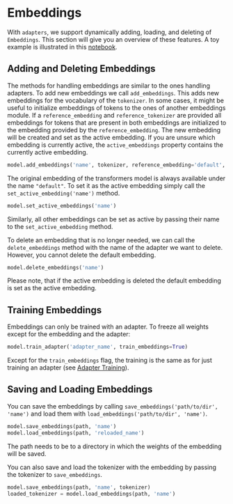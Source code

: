 # Embeddings

With `adapters`, we support dynamically adding, loading, and deleting of `Embeddings`. This section
will give you an overview of these features. A toy example is illustrated in this [notebook](https://colab.research.google.com/github/Adapter-Hub/adapters/blob/main/notebooks/Adapter_With_Embeddings.ipynb).

## Adding and Deleting Embeddings
The methods for handling embeddings are similar to the ones handling adapters. To add new embeddings we call
`add_embeddings`. This adds new embeddings for the vocabulary of the `tokenizer`. 
In some cases, it might be useful to initialize embeddings of tokens to the ones of another embeddings module. If a 
`reference_embedding` and `reference_tokenizer` are provided all embeddings for tokens that are present in both embeddings are initialized to the embedding provided by the `reference_embedding`.  The new embedding will be created and set as the active embedding. If you are unsure which embedding
is currently active, the `active_embeddings` property contains the currently active embedding.

```python
model.add_embeddings('name', tokenizer, reference_embedding='default', reference_tokenizer=reference_tokenizer)
```

The original embedding of the transformers model is always available under the name `"default"`. To set it as the active
embedding simply call the `set_active_embedding('name')` method.
```python
model.set_active_embeddings('name')
```
Similarly, all other embeddings can be set as active by passing their name to the `set_active_embedding` method.

To delete an embedding that is no longer needed, we can call the `delete_embeddings` method with the name of the adapter
we want to delete. However, you cannot delete the default embedding.
```python
model.delete_embeddings('name')
```
Please note, that if the active embedding is deleted the default embedding is set as the active embedding.
## Training Embeddings
Embeddings can only be trained with an adapter. To freeze all weights except for the embedding and the adapter:
```python
model.train_adapter('adapter_name', train_embeddings=True)
```
Except for the `train_embeddings` flag, the training is the same as for just training an adapter (see [Adapter Training](training.md)).
## Saving and Loading Embeddings
You can save the embeddings by calling `save_embeddings('path/to/dir', 'name')` and load them with `load_embeddings('path/to/dir', 'name')`.

```python
model.save_embeddings(path, 'name')
model.load_embeddings(path, 'reloaded_name')
```

The path needs to be to a directory in which the weights of the embedding will be saved. 

You can also save and load the tokenizer
with the embedding by passing the tokenizer to `save_embeddings`.
```python
model.save_embeddings(path, 'name', tokenizer)
loaded_tokenizer = model.load_embeddings(path, 'name')
```
